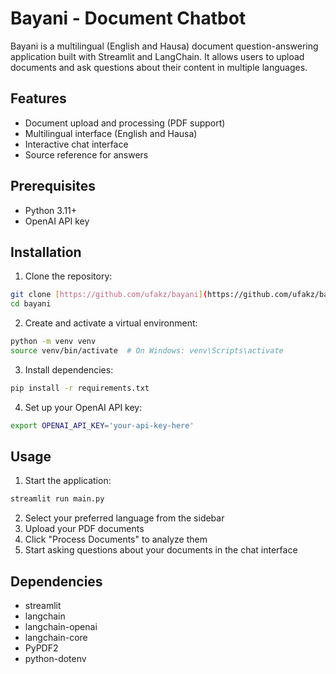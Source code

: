 # Bayani - Document Chatbot

Bayani is a multilingual (English and Hausa) document question-answering application built with Streamlit and LangChain. It allows users to upload documents and ask questions about their content in multiple languages.

## Features

- Document upload and processing (PDF support)
- Multilingual interface (English and Hausa)
- Interactive chat interface
- Source reference for answers

## Prerequisites

- Python 3.11+
- OpenAI API key

## Installation

1. Clone the repository:
```bash
git clone [https://github.com/ufakz/bayani](https://github.com/ufakz/bayani)
cd bayani
```

2. Create and activate a virtual environment:
```bash
python -m venv venv
source venv/bin/activate  # On Windows: venv\Scripts\activate
```

3. Install dependencies:
```bash
pip install -r requirements.txt
```

4. Set up your OpenAI API key:
```bash
export OPENAI_API_KEY='your-api-key-here'
```

## Usage

1. Start the application:
```bash
streamlit run main.py
```

2. Select your preferred language from the sidebar
3. Upload your PDF documents
4. Click "Process Documents" to analyze them
5. Start asking questions about your documents in the chat interface

## Dependencies

- streamlit
- langchain
- langchain-openai
- langchain-core
- PyPDF2
- python-dotenv